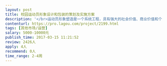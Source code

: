 ```yaml
---                
layout: post       
title: 校园运动员形象设计和包装的策划及实施方案           
description: '</br>运动员形象塑造是一个系统工程，具有强大的社会价值、商业价值和个人无形资产增值的作用，需要获得赞助商、校方、教练、父母、队友、球员经理、校宣传部门，教育主管部门等多方的支持和帮助。</br></br>配合校园高水平运动员运动数据库项目建设，以“一专多能、全面育人”为主线塑造校园公众型人物形像，以运动员运动表现、媒体形象、影响力三个核心要素，充分突出和展现运动员、团队和教练的个性、能力，竞技水平，品质、修养、人文、公益、视觉效果、社会活动等进行形象包装和设计的实操方案，为各校区、球员经理和学校宣传部门提供模版、指导和实施策略。</br></br></br>1、确立精英运动员校园公众形象塑造的基本理念</br>2、输出正确价值观的方法和实例</br>3、协助建立精英运动员、运动团队、教练的良好公众形象和个人品牌</br>4、以运动表现为基础， 建设精英运动员的社交媒体&amp;影响力的体系</br>5、初步建立精英运动员及团队的形象形成因素和路径的指标管理体系</br>6、精英运动员形象推广方案</br>7、精英运动员形象管理方案和培训策略</br>8、校内宣传、社交媒体宣传的指导方案</br>'     
contenturl: https://pro.lagou.com/project/2199.html      
tags: [其他市场/运营]            
salary: 5000-10000元          
publish_time: 2017-03-15 11:21:52         
review: 2426人                   
apply: 4人                   
recommend: 0人                   
time_range: 2-4周              
---                 
```


